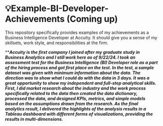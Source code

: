 # 💡Example-BI-Developer-Achievements (Coming up)
This repository specifically provides examples of my achievements as a Business Intelligence Developer at Accuity. It should give you a sense of my skillsets, work style, and responsibilities at the firm.

*****Accuity is the first company I joined after my graduate study in Business Analytics and I still work here as of 9/22/24. I took an assessment test for the Business Intelligence (BI) Developer role as a part of the hiring process and got first place on the test. In the test, a sample dataset was given with minimum information about the data. The direction was to show what I could do with the data in 3 days. It was a great opportunity to show my independent and full-step analytical skills. First, I did market research about the industry and the work process specifically related to the data then created the data dictionary, processed the data, and designed KPIs, metrics, and simple models based on the assumptions drawn from the research. As the final analytics result, I delivered the highlights of the analysis results in a Tableau dashboard with different forms of visualizations, providing the results in multi-dimensions.***
